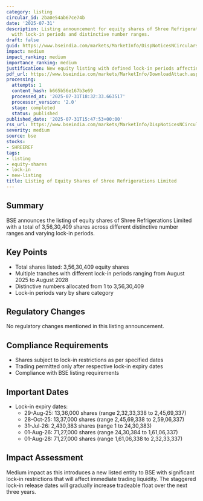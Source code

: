 ```yaml
---
category: listing
circular_id: 2ba0e54ab67ce74b
date: '2025-07-31'
description: Listing announcement for equity shares of Shree Refrigerations Limited
  with lock-in periods and distinctive number ranges.
draft: false
guid: https://www.bseindia.com/markets/MarketInfo/DispNoticesNCirculars.aspx?Noticeid={C2E70E41-01C1-488A-8F01-2CA390C3110F}&noticeno=20250731-58&dt=07/31/2025&icount=58&totcount=60&flag=0
impact: medium
impact_ranking: medium
importance_ranking: medium
justification: New equity listing with defined lock-in periods affecting trading availability
pdf_url: https://www.bseindia.com/markets/MarketInfo/DownloadAttach.aspx?id=20250731-58&attachedId=c8175ccb-4079-408f-82f9-3332cb30a04b
processing:
  attempts: 1
  content_hash: b665b56e167b3e69
  processed_at: '2025-07-31T18:32:33.663517'
  processor_version: '2.0'
  stage: completed
  status: published
published_date: '2025-07-31T15:47:53+00:00'
rss_url: https://www.bseindia.com/markets/MarketInfo/DispNoticesNCirculars.aspx?Noticeid={C2E70E41-01C1-488A-8F01-2CA390C3110F}&noticeno=20250731-58&dt=07/31/2025&icount=58&totcount=60&flag=0
severity: medium
source: bse
stocks:
- SHREEREF
tags:
- listing
- equity-shares
- lock-in
- new-listing
title: Listing of Equity Shares of Shree Refrigerations Limited
---
```


## Summary

BSE announces the listing of equity shares of Shree Refrigerations Limited with a total of 3,56,30,409 shares across different distinctive number ranges and varying lock-in periods.

## Key Points

- Total shares listed: 3,56,30,409 equity shares
- Multiple tranches with different lock-in periods ranging from August 2025 to August 2028
- Distinctive numbers allocated from 1 to 3,56,30,409
- Lock-in periods vary by share category

## Regulatory Changes

No regulatory changes mentioned in this listing announcement.

## Compliance Requirements

- Shares subject to lock-in restrictions as per specified dates
- Trading permitted only after respective lock-in expiry dates
- Compliance with BSE listing requirements

## Important Dates

- Lock-in expiry dates:
  - 29-Aug-25: 13,36,000 shares (range 2,32,33,338 to 2,45,69,337)
  - 28-Oct-25: 13,37,000 shares (range 2,45,69,338 to 2,59,06,337)
  - 31-Jul-26: 2,430,383 shares (range 1 to 24,30,383)
  - 01-Aug-26: 71,27,000 shares (range 24,30,384 to 1,61,06,337)
  - 01-Aug-28: 71,27,000 shares (range 1,61,06,338 to 2,32,33,337)

## Impact Assessment

Medium impact as this introduces a new listed entity to BSE with significant lock-in restrictions that will affect immediate trading liquidity. The staggered lock-in release dates will gradually increase tradeable float over the next three years.